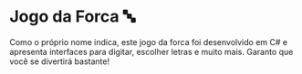 <h1>Jogo da Forca 🔤</h1>
<p>Como o próprio nome indica, este jogo da forca foi desenvolvido em C# e apresenta interfaces para digitar, escolher letras e muito mais. Garanto que você se divertirá bastante!</p>

